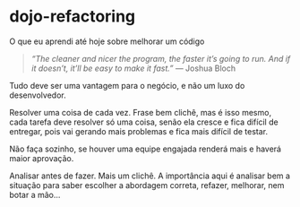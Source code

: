 # dojo-refactoring

O que eu aprendi até hoje sobre melhorar um código

>*“The cleaner and nicer the program, the faster it’s going to run. And if it doesn’t, it’ll be easy to make it fast.”*
— Joshua Bloch

Tudo deve ser uma vantagem para o negócio, e não um luxo do desenvolvedor.

Resolver uma coisa de cada vez. Frase bem clichê, mas é isso mesmo, cada tarefa deve resolver só uma coisa, senão ela cresce e fica difícil de entregar, pois vai gerando mais problemas e fica mais difícil de testar.

Não faça sozinho, se houver uma equipe engajada renderá mais e haverá maior aprovação.

Analisar antes de fazer. Mais um clichê. A importância aqui é analisar bem a situação para saber escolher a abordagem correta, refazer, melhorar, nem botar a mão...
